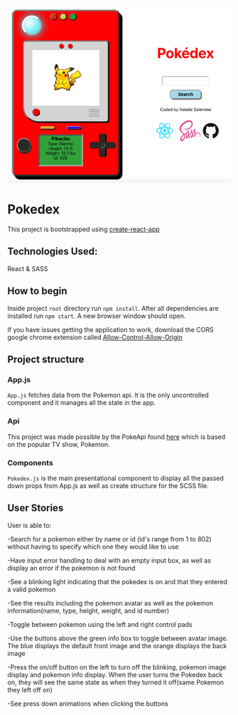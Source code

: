 ![Pokedex Screenshot](/src/images/pokedex-pic.png)


# Pokedex

This project is bootstrapped using [create-react-app](https://github.com/facebook/create-react-app)

## Technologies Used:

React & SASS

## How to begin

Inside project `root` directory run `npm install`. After all dependencies are installed run `npm start`. A new browser window should open.

If you have issues getting the application to work, download the CORS google chrome extension called [Allow-Control-Allow-Origin](https://chrome.google.com/webstore/detail/allow-control-allow-origi/nlfbmbojpeacfghkpbjhddihlkkiljbi?hl=en)

## Project structure

### App.js

`App.js` fetches data from the Pokemon api. It is the only uncontrolled component and it manages all the state in the app.

### Api

This project was made possible by the PokeApi found [here](https://pokeapi.co/)
which is based on the popular TV show, Pokemon.

### Components

`Pokedex.js` is the main presentational component to display all the passed down props from App.js as well as create structure for the SCSS file.


## User Stories

User is able to:

-Search for a pokemon either by name or id (id's range from 1 to 802) without having to specify which one they would like to use

-Have input error handling to deal with an empty input box, as well as display an error if the pokemon is not found

-See a blinking light indicating that the pokedex is on and that they entered a valid pokemon

-See the results including the pokemon avatar as well as the pokemon information(name, type, height, weight, and id number)

-Toggle between pokemon using the left and right control pads

-Use the buttons above the green info box to toggle between avatar image. The blue displays the default front image and the orange displays the back image

-Press the on/off button on the left to turn off the blinking, pokemon image display and pokemon info display. When the user turns the Pokedex back on, they will see the same state as when they turned it off(same Pokemon they left off on)

-See press down animations when clicking the buttons
